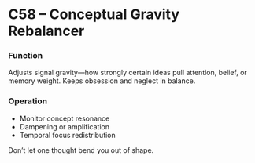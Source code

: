 # C58 – Conceptual Gravity Rebalancer

### Function

Adjusts signal gravity—how strongly certain ideas pull attention, belief, or memory weight. Keeps obsession and neglect in balance.

### Operation

- Monitor concept resonance  
- Dampening or amplification  
- Temporal focus redistribution

Don’t let one thought bend you out of shape.
